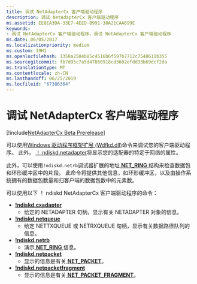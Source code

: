 ```yaml
---
title: 调试 NetAdapterCx 客户端驱动程序
description: 调试 NetAdapterCx 客户端驱动程序
ms.assetid: EE8EA3DA-33E7-4EED-B991-38A21CAA699E
keywords:
- 调试 NetAdapterCx 客户端驱动程序，调试 NetAdapterCx 客户端驱动程序
ms.date: 06/05/2017
ms.localizationpriority: medium
ms.custom: 19H1
ms.openlocfilehash: 1358a2504b85c4516b6f597b7712c7548611b355
ms.sourcegitcommit: fb7d95c7a5d47860918cd3602efdd33b69dcf2da
ms.translationtype: MT
ms.contentlocale: zh-CN
ms.lasthandoff: 06/25/2019
ms.locfileid: "67386364"
---
```

# <a name="debugging-a-netadaptercx-client-driver"></a>调试 NetAdapterCx 客户端驱动程序

[!include[NetAdapterCx Beta Prerelease](../netcx-beta-prerelease.md)]

可以使用[Windows 驱动程序框架扩展 (Wdfkd.dll)](https://docs.microsoft.com/windows-hardware/drivers/debugger/kernel-mode-driver-framework-extensions--wdfkd-dll-)命令来调试您的客户端驱动程序。  此外， [！ ndiskd.netadapter](https://docs.microsoft.com/windows-hardware/drivers/debugger/-ndiskd-netadapter)将显示您的适配器的特定于网络的属性。

此外，可以使用`!ndiskd.netrb`调试器扩展的地址[ **NET_RING** ](https://docs.microsoft.com/windows-hardware/drivers/ddi/content/netringbuffer/ns-netringbuffer-_NET_RING)结构来检查数据包和环形缓冲区中的片段。  此命令将提供其他信息，如环形缓冲区，以及由操作系统拥有的数据包数量和归客户端的数据包数中的元素数。

可以使用以下 ！ ndiskd NetAdapterCx 客户端驱动程序的命令：

*  [ **!ndiskd.cxadapter**](https://docs.microsoft.com/windows-hardware/drivers/debugger/-ndiskd-cxadapter)
    *  给定的 NETADAPTER 句柄，显示有关 NETADAPTER 对象的信息。
*  [ **!ndiskd.netqueue**](https://docs.microsoft.com/windows-hardware/drivers/debugger/-ndiskd-netqueue)
    *  给定 NETTXQUEUE 或 NETRXQUEUE 句柄，显示有关数据路径队列的信息。
*  [ **!ndiskd.netrb**](https://docs.microsoft.com/windows-hardware/drivers/debugger/-ndiskd-netrb)
    *  演示[ **NET_RING** ](https://docs.microsoft.com/windows-hardware/drivers/ddi/content/netringbuffer/ns-netringbuffer-_NET_RING)信息。
*  [ **!ndiskd.netpacket**](https://docs.microsoft.com/windows-hardware/drivers/debugger/-ndiskd-netpacket)
    *  显示的信息是有关[ **NET_PACKET**](https://docs.microsoft.com/windows-hardware/drivers/ddi/content/netpacket/ns-netpacket-_net_packet)。
*  [ **!ndiskd.netpacketfragment**](https://docs.microsoft.com/windows-hardware/drivers/debugger/-ndiskd-netpacketfragment)
    *  显示的信息是有关[ **NET_PACKET_FRAGMENT**](https://docs.microsoft.com/windows-hardware/drivers/ddi/content/netpacket/ns-netpacket-_net_packet_fragment)。
